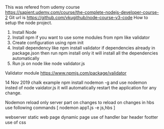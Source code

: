 This was refered from udemy course https://sapient.udemy.com/course/the-complete-nodejs-developer-course-2
Git url is https://github.com/vkugithub/node-course-v3-code
How to setup the node project.
1. Install Node
2. Install npm if you want to use some modules from npm like validator
3. Create configuration using npm init
4. Install dependency like npm install validator if dependencies already in package.json then run npm install only it will install all the dependencies automatically
5. Run js on node like node validator.js

Validator module
https://www.npmjs.com/package/validator


14 Nov 2019
chalk example
npm install nodemon -g
and use nodemon insted of node vaidator.js it will automatically restart the application for any change.

Nodemon reload only server part on changes to reload on changes in hbs use following commands [ nodemon app1.js -e js,hbs ]


webserver
static web page
dynamic page
use of handler bar
header
footter
use of css
